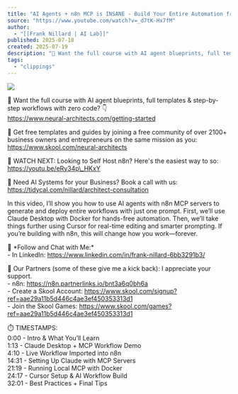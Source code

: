 ```yaml
---
title: "AI Agents + n8n MCP is INSANE - Build Your Entire Automation from 1 Prompt (Full Tutorial)"
source: "https://www.youtube.com/watch?v=_d7tK-Hx7fM"
author:
  - "[[Frank Nillard | AI Lab]]"
published: 2025-07-18
created: 2025-07-19
description: "🚀 Want the full course with AI agent blueprints, full templates & step-by-step workflows with zero code? 👇https://www.neural-architects.com/getting-started..."
tags:
  - "clippings"
---
```

![](https://www.youtube.com/watch?v=_d7tK-Hx7fM)  

🚀 Want the full course with AI agent blueprints, full templates & step-by-step workflows with zero code? 👇  
https://www.neural-architects.com/getting-started  
  
🔹 Get free templates and guides by joining a free community of over 2100+ business owners and entrepreneurs on the same mission as you: https://www.skool.com/neural-architects  
  
🍿 WATCH NEXT: Looking to Self Host n8n? Here's the easiest way to so: https://youtu.be/eRy34p\_HKxY  
  
💼 Need AI Systems for your Business? Book a call with us: https://tidycal.com/nillard/architect-consultation  
  
In this video, I’ll show you how to use AI agents with n8n MCP servers to generate and deploy entire workflows with just one prompt. First, we’ll use Claude Desktop with Docker for hands-free automation. Then, we’ll take things further using Cursor for real-time editing and smarter prompting. If you’re building with n8n, this will change how you work—forever.  
  
🔹 \*Follow and Chat with Me:\*  
\- In LinkedIn: https://www.linkedin.com/in/frank-nillard-6bb3291b3/  
  
💯 Our Partners (some of these give me a kick back): I appreciate your support.  
\- n8n: https://n8n.partnerlinks.io/bnt3a6q0bh6a  
\- Create a Skool Account: https://www.skool.com/signup?ref=aae29a11b5d446c4ae3ef450353313d1  
\- Join the Skool Games: https://www.skool.com/games?ref=aae29a11b5d446c4ae3ef450353313d1  
  
⏱️ TIMESTAMPS:  
0:00 - Intro & What You’ll Learn  
1:13 - Claude Desktop + MCP Workflow Demo  
4:10 - Live Workflow Imported into n8n  
14:31 - Setting Up Claude with MCP Servers  
21:19 - Running Local MCP with Docker  
24:17 - Cursor Setup & AI Workflow Build  
32:01 - Best Practices + Final Tips
